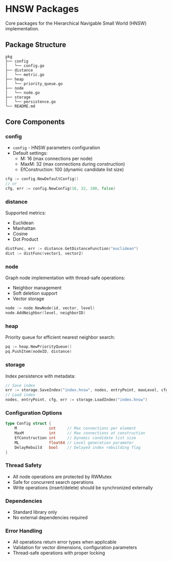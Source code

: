 # HNSW Packages

Core packages for the Hierarchical Navigable Small World (HNSW) implementation.

## Package Structure

```
pkg
├── config
│   └── config.go
├── distance
│   └── metric.go
├── heap
│   └── priority_queue.go
├── node
│   └── node.go
├── storage
│   └── persistence.go
└── README.md
```


## Core Components

### config
- `config` - HNSW parameters configuration
- Default settings:
  - M: 16 (max connections per node)
  - MaxM: 32 (max connections during construction)
  - EfConstruction: 100 (dynamic candidate list size)

```go
cfg := config.NewDefaultConfig()
// or
cfg, err := config.NewConfig(16, 32, 100, false)
```

### distance
Supported metrics:

- Euclidean
- Manhattan
- Cosine
- Dot Product

```go
distFunc, err := distance.GetDistanceFunction("euclidean")
dist := distFunc(vector1, vector2)
```

### node 

Graph node implementation with thread-safe operations:

- Neighbor management
- Soft deletion support
- Vector storage

```go
node := node.NewNode(id, vector, level)
node.AddNeighbor(level, neighborID)
```

### heap
Priority queue for efficient nearest neighbor search:
```go
pq := heap.NewPriorityQueue()
pq.PushItem(nodeID, distance)
```

### storage
Index persistence with metadata:

```go
// Save index
err := storage.SaveIndex("index.hnsw", nodes, entryPoint, maxLevel, cfg, "")
// Load index
nodes, entryPoint, cfg, err := storage.LoadIndex("index.hnsw")
```

### Configuration Options

```go
type Config struct {
    M              int     // Max connections per element
    MaxM           int     // Max connections at construction
    EfConstruction int     // Dynamic candidate list size
    ML             float64 // Level generation parameter
    DelayRebuild   bool    // Delayed index rebuilding flag
}
```

### Thread Safety
- All node operations are protected by RWMutex
- Safe for concurrent search operations
- Write operations (insert/delete) should be synchronized externally

### Dependencies
- Standard library only
- No external dependencies required

### Error Handling
- All operations return error types when applicable
- Validation for vector dimensions, configuration parameters
- Thread-safe operations with proper locking